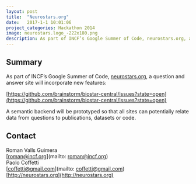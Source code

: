```yaml
---
layout: post
title:  "Neurostars.org"
date:   2017-1-1 10:01:06
project_categories: Hackathon 2014
image: neurostars.logo_-222x180.png
description: As part of INCF’s Google Summer of Code, neurostars.org, a question and answer site will incorporate new features.
---
```

## Summary
As part of INCF’s Google Summer of Code, [neurostars.org](neurostars.org), a question and answer site will incorporate new features:

[https://github.com/brainstorm/biostar-central/issues?state=open](https://github.com/brainstorm/biostar-central/issues?state=open)

A semantic backend will be prototyped so that all sites can potentially relate data from questions to publications, datasets or code.


## Contact
Roman Valls Guimera  
[roman@incf.org](mailto: roman@incf.org)  
Paolo Coffetti  
[coffetti@gmail.com](mailto: coffetti@gmail.com)  
[http://neurostars.org](http://neurostars.org)  
